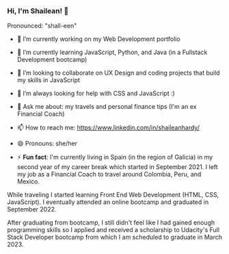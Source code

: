 ### Hi, I'm Shailean! 👋
Pronounced: "shall-een"

- 🔭 I’m currently working on my Web Development portfolio
- 🌱 I’m currently learning JavaScript, Python, and Java (in a Fullstack Development bootcamp)
- 👯 I’m looking to collaborate on UX Design and coding projects that build my skills in JavaScript
- 🤔 I’m always looking for help with CSS and JavaScript :)
- 💬 Ask me about: my travels and personal finance tips (I'm an ex Financial Coach)
- 📫 How to reach me: https://www.linkedin.com/in/shaileanhardy/
- 😄 Pronouns: she/her

- ⚡ **Fun fact**: I'm currently living in Spain (in the region of Galicia) in my second year of my career break which started in September 2021. I left my job as a Financial Coach to travel around Colombia, Peru, and Mexico. 

While traveling I started learning Front End Web Development (HTML, CSS, JavaScript). I eventually attended an online bootcamp and graduated in September 2022. 

After graduating from bootcamp, I still didn't feel like I had gained enough programming skills so I applied and received a scholarship to Udacity's Full Stack Developer bootcamp from which I am scheduled to graduate in March 2023. 
